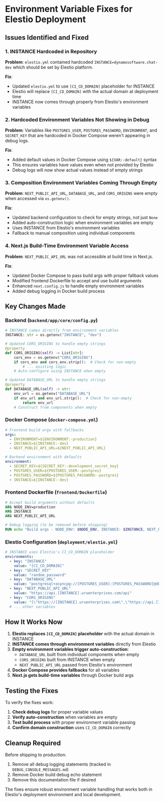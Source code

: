 # Environment Variable Fixes for Elestio Deployment

## Issues Identified and Fixed

### 1. INSTANCE Hardcoded in Repository
**Problem**: `elestio.yml` contained hardcoded `INSTANCE=dynamosoftware.chat-dev` which should be set by Elestio platform.

**Fix**:
- Updated `elestio.yml` to use `[CI_CD_DOMAIN]` placeholder for INSTANCE
- Elestio will replace `[CI_CD_DOMAIN]` with the actual domain at deployment time
- INSTANCE now comes through properly from Elestio's environment variables

### 2. Hardcoded Environment Variables Not Showing in Debug
**Problem**: Variables like `POSTGRES_USER`, `POSTGRES_PASSWORD`, `ENVIRONMENT`, and `SECRET_KEY` that are hardcoded in Docker Compose weren't appearing in debug logs.

**Fix**:
- Added default values in Docker Compose using `${VAR:-default}` syntax
- This ensures variables have values even when not provided by Elestio
- Debug logs will now show actual values instead of empty strings

### 3. Composition Environment Variables Coming Through Empty
**Problem**: `NEXT_PUBLIC_API_URL`, `DATABASE_URL`, and `CORS_ORIGINS` were empty when accessed via `os.getenv()`.

**Fix**:
- Updated backend configuration to check for empty strings, not just `None`
- Added auto-construction logic when environment variables are empty
- Uses INSTANCE from Elestio's environment variables
- Fallback to manual composition using individual components

### 4. Next.js Build-Time Environment Variable Access
**Problem**: `NEXT_PUBLIC_API_URL` was not accessible at build time in Next.js.

**Fix**:
- Updated Docker Compose to pass build args with proper fallback values
- Modified frontend Dockerfile to accept and use build arguments
- Enhanced `next.config.js` to handle empty environment variables
- Added debug logging in Docker build process

## Key Changes Made

### Backend (`backend/app/core/config.py`)
```python
# INSTANCE comes directly from environment variables
INSTANCE: str = os.getenv("INSTANCE", "dev")

# Updated CORS_ORIGINS to handle empty strings
@property
def CORS_ORIGINS(self) -> List[str]:
    cors_env = os.getenv("CORS_ORIGINS")
    if cors_env and cors_env.strip():  # Check for non-empty
        # ... existing logic
    # Auto-configure using INSTANCE when empty

# Updated DATABASE_URL to handle empty strings
@property
def DATABASE_URL(self) -> str:
    env_url = os.getenv("DATABASE_URL")
    if env_url and env_url.strip():  # Check for non-empty
        return env_url
    # Construct from components when empty
```

### Docker Compose (`docker-compose.yml`)
```yaml
# Frontend build args with fallbacks
args:
  - ENVIRONMENT=${ENVIRONMENT:-production}
  - INSTANCE=${INSTANCE:-dev}
  - NEXT_PUBLIC_API_URL=${NEXT_PUBLIC_API_URL}

# Backend environment with defaults
environment:
  - SECRET_KEY=${SECRET_KEY:-development_secret_key}
  - POSTGRES_USER=${POSTGRES_USER:-postgres}
  - POSTGRES_PASSWORD=${POSTGRES_PASSWORD:-postgres}
  - INSTANCE=${INSTANCE:-dev}
```

### Frontend Dockerfile (`frontend/Dockerfile`)
```dockerfile
# Accept build arguments without defaults
ARG NODE_ENV=production
ARG INSTANCE
ARG NEXT_PUBLIC_API_URL

# Debug logging (to be removed before shipping)
RUN echo "Build args - NODE_ENV: $NODE_ENV, INSTANCE: $INSTANCE, NEXT_PUBLIC_API_URL: $NEXT_PUBLIC_API_URL"
```

### Elestio Configuration (`deployment/elestio.yml`)
```yaml
# INSTANCE uses Elestio's CI_CD_DOMAIN placeholder
environments:
  - key: "INSTANCE"
    value: "[CI_CD_DOMAIN]"
  - key: "SECRET_KEY"
    value: "random_password"
  - key: "DATABASE_URL"
    value: "postgresql+asyncpg://[POSTGRES_USER]:[POSTGRES_PASSWORD]@db:5432/[POSTGRES_DB]"
  - key: "NEXT_PUBLIC_API_URL"
    value: "https://api.[INSTANCE].uruenterprises.com/api"
  - key: "CORS_ORIGINS"
    value: "[\"https://[INSTANCE].uruenterprises.com\",\"https://api.[INSTANCE].uruenterprises.com\"]"
  # ... other variables
```

## How It Works Now

1. **Elestio replaces `[CI_CD_DOMAIN]` placeholder** with the actual domain in INSTANCE
2. **INSTANCE comes through environment variables** directly from Elestio
3. **Empty environment variables trigger auto-construction**:
   - `DATABASE_URL` built from individual components when empty
   - `CORS_ORIGINS` built from INSTANCE when empty
   - `NEXT_PUBLIC_API_URL` passed from Elestio's environment
4. **Docker Compose provides fallbacks** for all variables
5. **Next.js gets build-time variables** through Docker build args

## Testing the Fixes

To verify the fixes work:

1. **Check debug logs** for proper variable values
2. **Verify auto-construction** when variables are empty
3. **Test build process** with proper environment variable passing
4. **Confirm domain construction** uses `CI_CD_DOMAIN` correctly

## Cleanup Required

Before shipping to production:
1. Remove all debug logging statements (tracked in `DEBUG_CONSOLE_MESSAGES.md`)
2. Remove Docker build debug echo statement
3. Remove this documentation file if desired

The fixes ensure robust environment variable handling that works both in Elestio's deployment environment and local development.
